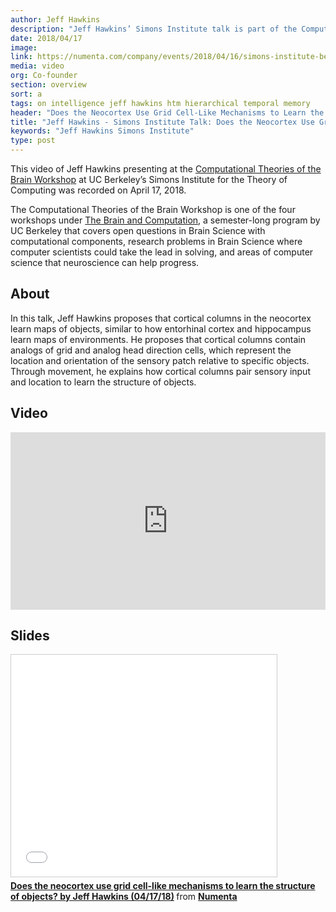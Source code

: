 ```yaml
---
author: Jeff Hawkins
description: "Jeff Hawkins’ Simons Institute talk is part of the Computational Theories of the Brain Workshop held on April 17, 2018. In his talk, he proposes that the neocortex learns models of objects using the same methods that the entorhinal cortex uses to map environments."
date: 2018/04/17
image:
link: https://numenta.com/company/events/2018/04/16/simons-institute-berkeley/
media: video
org: Co-founder
section: overview
sort: a
tags: on intelligence jeff hawkins htm hierarchical temporal memory
header: "Does the Neocortex Use Grid Cell-Like Mechanisms to Learn the Structure of Objects?"
title: "Jeff Hawkins - Simons Institute Talk: Does the Neocortex Use Grid Cell-Like Mechanisms to Learn the Structure of Objects?"
keywords: "Jeff Hawkins Simons Institute"
type: post
---
```


This video of Jeff Hawkins presenting at the [Computational Theories of the Brain Workshop](/company/events/2018/04/16/simons-institute-berkeley/) at UC Berkeley’s Simons Institute for the Theory of Computing was recorded on April 17, 2018.

The Computational Theories of the Brain Workshop is one of the four workshops under [The Brain and Computation](https://simons.berkeley.edu/programs/brain2018), a semester-long program by UC Berkeley that covers open questions in Brain Science with computational components, research problems in Brain Science where computer scientists could take the lead in solving, and areas of computer science that neuroscience can help progress.

## About

In this talk, Jeff Hawkins proposes that cortical columns in the neocortex learn maps of objects, similar to how entorhinal cortex and hippocampus learn maps of environments. He proposes that cortical columns contain analogs of grid and analog head direction cells, which represent the location and orientation of the sensory patch relative to specific objects. Through movement, he explains how cortical columns pair sensory input and location to learn the structure of objects.

## Video

<iframe width="504" height="283.5" src="https://www.youtube.com/embed/zVGQeFFjhEk" frameborder="0" gesture="media" allow="encrypted-media" allowfullscreen></iframe>

## Slides

<iframe src="//www.slideshare.net/slideshow/embed_code/key/ILfcRYOKiR0HiP" width="425" height="355" frameborder="0" marginwidth="0" marginheight="0" scrolling="no" style="border:1px solid #CCC; border-width:1px; margin-bottom:5px; max-width: 100%;" allowfullscreen> </iframe> <div style="margin-bottom:5px"> <strong> <a href="//www.slideshare.net/numenta/does-the-neocortex-use-grid-celllike-mechanisms-to-learn-the-structure-of-objects-by-jeff-hawkins-041718" title="Does the neocortex use grid cell-like mechanisms to learn the structure of objects? by Jeff Hawkins (04/17/18)" target="\_blank">Does the neocortex use grid cell-like mechanisms to learn the structure of objects? by Jeff Hawkins (04/17/18)</a> </strong> from <strong><a href="https://www.slideshare.net/numenta" target="\_blank">Numenta</a></strong> </div>
